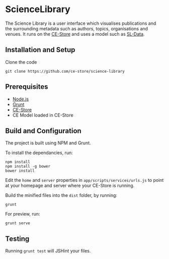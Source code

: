 # ScienceLibrary

The Science Library is a user interface which visualises publications and the surrounding metadata such as authors, topics, organisations and venues. It runs on the [CE-Store](https://github.com/ce-store/ce-store/) and uses a model such as [SL-Data](https://github.com/ce-store/sl-data).

## Installation and Setup

Clone the code

```
git clone https://github.com/ce-store/science-library
```

## Prerequisites

* [Node.js](https://nodejs.org/en/)
* [Grunt](http://gruntjs.com/)
* [CE-Store](https://github.com/ce-store/ce-store/)
* CE Model loaded in CE-Store

## Build and Configuration

The project is built using NPM and Grunt. 

To install the dependancies, run:

```
npm install
npm install -g bower
bower install
```

Edit the `home` and `server` properties in `app/scripts/services/urls.js` to point at your homepage and server where your CE-Store is running.

Build the minified files into the `dist` folder, by running:

```
grunt
```

For preview, run:

```
grunt serve
```

## Testing

Running `grunt test` will JSHint your files.

